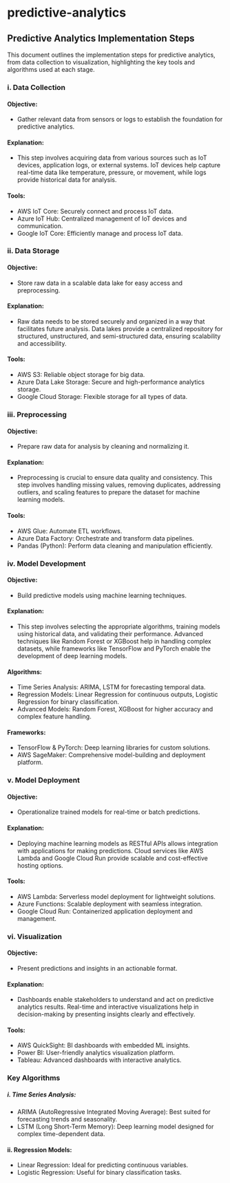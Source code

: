 # predictive-analytics
## Predictive Analytics Implementation Steps
This document outlines the implementation steps for predictive analytics, from data collection to visualization, highlighting the key tools and algorithms used at each stage.
### i. Data Collection
#### Objective: 
- Gather relevant data from sensors or logs to establish the foundation for predictive analytics.
#### Explanation: 
- This step involves acquiring data from various sources such as IoT devices, application logs, or external systems. IoT devices help capture real-time data like temperature, pressure, or movement, while logs provide historical data for analysis.
#### Tools:
   -	AWS IoT Core: Securely connect and process IoT data.
   -	Azure IoT Hub: Centralized management of IoT devices and communication.
   - Google IoT Core: Efficiently manage and process IoT data.

### ii. Data Storage
#### Objective: 
- Store raw data in a scalable data lake for easy access and preprocessing.
#### Explanation: 
- Raw data needs to be stored securely and organized in a way that facilitates future analysis. Data lakes provide a centralized repository for structured, unstructured, and semi-structured data, ensuring scalability and accessibility.
#### Tools:
  - AWS S3: Reliable object storage for big data.
  - Azure Data Lake Storage: Secure and high-performance analytics storage.
  - Google Cloud Storage: Flexible storage for all types of data.
### iii. Preprocessing
#### Objective: 
- Prepare raw data for analysis by cleaning and normalizing it.
#### Explanation: 
- Preprocessing is crucial to ensure data quality and consistency. This step involves handling missing values, removing duplicates, addressing outliers, and scaling features to prepare the dataset for machine learning models.
#### Tools:
- AWS Glue: Automate ETL workflows.
- Azure Data Factory: Orchestrate and transform data pipelines.
-	Pandas (Python): Perform data cleaning and manipulation efficiently.


### iv. Model Development
#### Objective: 
- Build predictive models using machine learning techniques.
#### Explanation: 
- This step involves selecting the appropriate algorithms, training models using historical data, and validating their performance. Advanced techniques like Random Forest or XGBoost help in handling complex datasets, while frameworks like TensorFlow and PyTorch enable the development of deep learning models.
#### Algorithms:
-	Time Series Analysis: ARIMA, LSTM for forecasting temporal data.
-	Regression Models: Linear Regression for continuous outputs, Logistic Regression for binary classification.
-	Advanced Models: Random Forest, XGBoost for higher accuracy and complex feature handling.
#### Frameworks:
-	TensorFlow & PyTorch: Deep learning libraries for custom solutions.
-	AWS SageMaker: Comprehensive model-building and deployment platform.
  
### v. Model Deployment
#### Objective: 
- Operationalize trained models for real-time or batch predictions.
#### Explanation: 
- Deploying machine learning models as RESTful APIs allows integration with applications for making predictions. Cloud services like AWS Lambda and Google Cloud Run provide scalable and cost-effective hosting options.
#### Tools:
-	AWS Lambda: Serverless model deployment for lightweight solutions.
-	Azure Functions: Scalable deployment with seamless integration.
-	Google Cloud Run: Containerized application deployment and management.

### vi. Visualization
#### Objective: 
- Present predictions and insights in an actionable format.
#### Explanation: 
- Dashboards enable stakeholders to understand and act on predictive analytics results. Real-time and interactive visualizations help in decision-making by presenting insights clearly and effectively.
#### Tools:
-	AWS QuickSight: BI dashboards with embedded ML insights.
-	Power BI: User-friendly analytics visualization platform.
-	Tableau: Advanced dashboards with interactive analytics.

### Key Algorithms
##### i.	Time Series Analysis:
-	ARIMA (AutoRegressive Integrated Moving Average): Best suited for forecasting trends and seasonality.
-	LSTM (Long Short-Term Memory): Deep learning model designed for complex time-dependent data.
#### ii.	Regression Models:
-	Linear Regression: Ideal for predicting continuous variables.
-	Logistic Regression: Useful for binary classification tasks.
